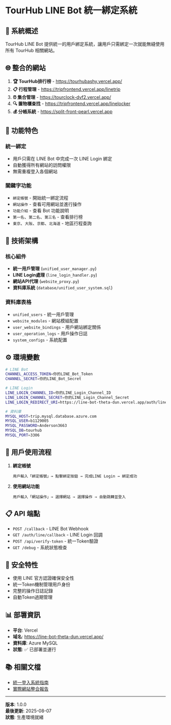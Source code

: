 # TourHub LINE Bot 統一綁定系統

## 🎯 系統概述

TourHub LINE Bot 提供統一的用戶綁定系統，讓用戶只需綁定一次就能無縫使用所有 TourHub 相關網站。

## 🌐 整合的網站

1. **🏆 TourHub排行榜** - https://tourhubashy.vercel.app/
2. **📋 行程管理** - https://tripfrontend.vercel.app/linetrip
3. **⏰ 集合管理** - https://tourclock-dvf2.vercel.app/
4. **🔍 置物櫃查找** - https://tripfrontend.vercel.app/linelocker
5. **💰 分帳系統** - https://split-front-pearl.vercel.app

## 🚀 功能特色

### 統一綁定
- 用戶只需在 LINE Bot 中完成一次 LINE Login 綁定
- 自動獲得所有網站的訪問權限
- 無需重複登入各個網站

### 關鍵字功能
- `綁定帳號` - 開始統一綁定流程
- `網站操作` - 查看可用網站並進行操作
- `功能介紹` - 查看 Bot 功能說明
- `第一名`、`第二名`、`第三名` - 查看排行榜
- `東京`、`大阪`、`京都`、`北海道` - 地區行程查詢

## 🔧 技術架構

### 核心組件
- **統一用戶管理** (`unified_user_manager.py`)
- **LINE Login處理** (`line_login_handler.py`)
- **網站API代理** (`website_proxy.py`)
- **資料庫系統** (`database/unified_user_system.sql`)

### 資料庫表格
- `unified_users` - 統一用戶管理
- `website_modules` - 網站模組配置
- `user_website_bindings` - 用戶網站綁定關係
- `user_operation_logs` - 用戶操作日誌
- `system_configs` - 系統配置

## ⚙️ 環境變數

```bash
# LINE Bot
CHANNEL_ACCESS_TOKEN=你的LINE_Bot_Token
CHANNEL_SECRET=你的LINE_Bot_Secret

# LINE Login
LINE_LOGIN_CHANNEL_ID=你的LINE_Login_Channel_ID
LINE_LOGIN_CHANNEL_SECRET=你的LINE_Login_Channel_Secret
LINE_LOGIN_REDIRECT_URI=https://line-bot-theta-dun.vercel.app/auth/line/callback

# 資料庫
MYSQL_HOST=trip.mysql.database.azure.com
MYSQL_USER=b1129005
MYSQL_PASSWORD=Anderson3663
MYSQL_DB=tourhub
MYSQL_PORT=3306
```

## 🔄 用戶使用流程

1. **綁定帳號**
   ```
   用戶輸入「綁定帳號」→ 點擊綁定按鈕 → 完成LINE Login → 綁定成功
   ```

2. **使用網站功能**
   ```
   用戶輸入「網站操作」→ 選擇網站 → 選擇操作 → 自動跳轉並登入
   ```

## 📋 API 端點

- `POST /callback` - LINE Bot Webhook
- `GET /auth/line/callback` - LINE Login 回調
- `POST /api/verify-token` - 統一Token驗證
- `GET /debug` - 系統狀態檢查

## 🔐 安全特性

- 使用 LINE 官方認證確保安全性
- 統一Token機制管理用戶身份
- 完整的操作日誌記錄
- 自動Token過期管理

## 📊 部署資訊

- **平台**: Vercel
- **域名**: https://line-bot-theta-dun.vercel.app/
- **資料庫**: Azure MySQL
- **狀態**: ✅ 已部署並運行

## 📚 相關文檔

- [統一登入系統指南](UNIFIED_LOGIN_GUIDE.md)
- [實際網站整合報告](ACTUAL_WEBSITES_INTEGRATION.md)

---

**版本**: 1.0.0  
**最後更新**: 2025-08-07  
**狀態**: 生產環境就緒
